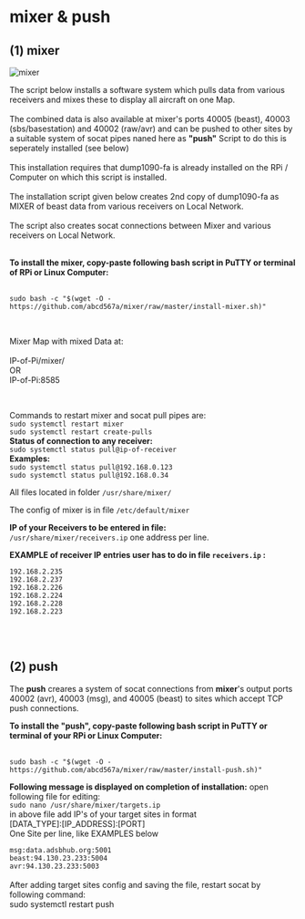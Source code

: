 # mixer & push

## (1) mixer
![mixer](https://github.com/abcd567a/mixer/assets/28452511/49fc6a84-9362-47dd-b1d2-ceeb73afecee)


The script below installs a software system which pulls data from various receivers and mixes these to display all aircraft on one Map.</br></br>
The combined data is also available at mixer's ports 40005 (beast), 40003 (sbs/basestation) and 40002 (raw/avr) and can be pushed to other sites by a suitable system of socat pipes naned here as **"push"** Script to do this is seperately installed (see below) </br></br>
This installation requires that dump1090-fa is already installed on the RPi / Computer on which this script is installed. </br></br>
The installation script given below creates 2nd copy of dump1090-fa as MIXER of beast data from various receivers on Local Network.</br></br>
The script also creates socat connections between Mixer and various receivers on Local Network. </br></br>

**To install the mixer, copy-paste following bash script in PuTTY or terminal of RPi or Linux Computer:** </br></br>
```
sudo bash -c "$(wget -O - https://github.com/abcd567a/mixer/raw/master/install-mixer.sh)"  
```


</br>

Mixer Map with mixed Data at: </br></br>
    IP-of-Pi/mixer/ </br>
    OR </br>
    IP-of-Pi:8585 </br>

</br>

Commands to restart mixer and socat pull pipes are:</br>
    `sudo systemctl restart mixer `  </br>
    `sudo systemctl restart create-pulls ` </br>
    **Status of connection to any receiver:** </br>
    `sudo systemctl status pull@ip-of-receiver ` </br>
    **Examples:** </br>
    `sudo systemctl status pull@192.168.0.123 ` </br>
    `sudo systemctl status pull@192.168.0.34 ` </br>
    
All files located in folder `/usr/share/mixer/` </br>

The config of mixer is in file `/etc/default/mixer ` </br>

**IP of your Receivers to be entered in file:** </br>
`/usr/share/mixer/receivers.ip`</b>
one address per line.</br>

**EXAMPLE of receiver IP entries user has to do in file `receivers.ip` :** </br>

`192.168.2.235` </br>
`192.168.2.237` </br>
`192.168.2.226` </br>
`192.168.2.224` </br>
`192.168.2.228` </br>
`192.168.2.223` </br></br>

</br>

## (2) push
The **push** creares a system of socat connections from **mixer**'s output ports 40002 (avr), 40003 (msg), and 40005 (beast) to sites which accept TCP push connections.

**To install the "push", copy-paste following bash script in PuTTY or terminal of your RPi or Linux Computer:**</br></br>
```
sudo bash -c "$(wget -O - https://github.com/abcd567a/mixer/raw/master/install-push.sh)"

```

**Following message is displayed on completion of installation:**
open following file for editing:</br>
`sudo nano /usr/share/mixer/targets.ip ` </br>
in above file add IP's of your target sites in format</br>
[DATA_TYPE]:[IP_ADDRESS]:[PORT]</br>
One Site per line, like EXAMPLES below</br>

`msg:data.adsbhub.org:5001` </br>
`beast:94.130.23.233:5004` </br>
`avr:94.130.23.233:5003` </br>
</br>
After adding target sites config and saving the file, restart socat by following command:</br>
sudo systemctl restart push </br>

</br></br>



 
